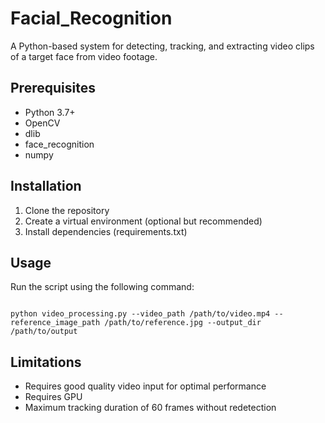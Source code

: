 # Facial_Recognition

A Python-based system for detecting, tracking, and extracting video clips of a target face from video footage. 

## Prerequisites

- Python 3.7+
- OpenCV
- dlib
- face_recognition
- numpy

## Installation

1. Clone the repository
2. Create a virtual environment (optional but recommended)
3. Install dependencies (requirements.txt)

## Usage

Run the script using the following command:

<code> 
python video_processing.py --video_path /path/to/video.mp4 --reference_image_path /path/to/reference.jpg --output_dir /path/to/output 
</code>

## Limitations

- Requires good quality video input for optimal performance
- Requires GPU 
- Maximum tracking duration of 60 frames without redetection